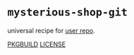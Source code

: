 # `mysterious-shop-git`

universal recipe for [user repo](../themartiancompany/ur).

[PKGBUILD](PKGBUILD)
[LICENSE](COPYING)
